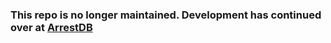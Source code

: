 ### This repo is no longer maintained. Development has continued over at [ArrestDB](https://github.com/alixaxel/ArrestDB)
